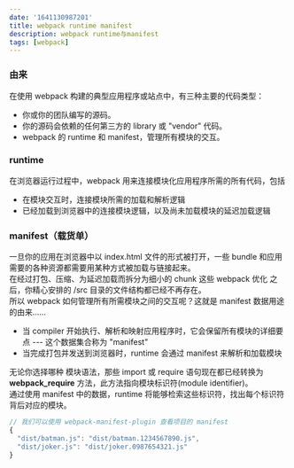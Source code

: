 ```yaml
---
date: '1641130987201'
title: webpack runtime manifest
description: webpack runtime与manifest
tags: [webpack]
---
```


### 由来
在使用 webpack 构建的典型应用程序或站点中，有三种主要的代码类型：
 - 你或你的团队编写的源码。
 - 你的源码会依赖的任何第三方的 library 或 "vendor" 代码。
 - webpack 的 runtime 和 manifest，管理所有模块的交互。

### runtime
在浏览器运行过程中，webpack 用来连接模块化应用程序所需的所有代码，包括
 - 在模块交互时，连接模块所需的加载和解析逻辑
 - 已经加载到浏览器中的连接模块逻辑，以及尚未加载模块的延迟加载逻辑

### manifest（载货单）
一旦你的应用在浏览器中以 index.html 文件的形式被打开，一些 bundle 和应用需要的各种资源都需要用某种方式被加载与链接起来。  
在经过打包、压缩、为延迟加载而拆分为细小的 chunk 这些 webpack 优化 之后，你精心安排的 /src 目录的文件结构都已经不再存在。  
所以 webpack 如何管理所有所需模块之间的交互呢？这就是 manifest 数据用途的由来……

 - 当 compiler 开始执行、解析和映射应用程序时，它会保留所有模块的详细要点 --- 这个数据集合称为 "manifest"
 - 当完成打包并发送到浏览器时，runtime 会通过 manifest 来解析和加载模块

无论你选择哪种 模块语法，那些 import 或 require 语句现在都已经转换为 __webpack_require__ 方法，此方法指向模块标识符(module identifier)。  
通过使用 manifest 中的数据，runtime 将能够检索这些标识符，找出每个标识符背后对应的模块。

```javascript
// 我们可以使用 webpack-manifest-plugin 查看项目的 manifest
{
  "dist/batman.js": "dist/batman.1234567890.js",
  "dist/joker.js": "dist/joker.0987654321.js"
}
```
